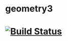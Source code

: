 # geometry3
# [![Build Status](https://travis-ci.org/JohnSmith-tech/geometry3.svg?branch=master)](https://travis-ci.org/JohnSmith-tech/geometry3)
